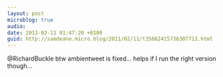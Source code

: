 ```yaml
---
layout: post
microblog: true
audio: 
date: 2011-02-11 01:47:20 +0100
guid: http://samdeane.micro.blog/2011/02/11/t35862415736307713.html
---
```

@RichardBuckle btw ambientweet is fixed… helps if I run the right version though...
